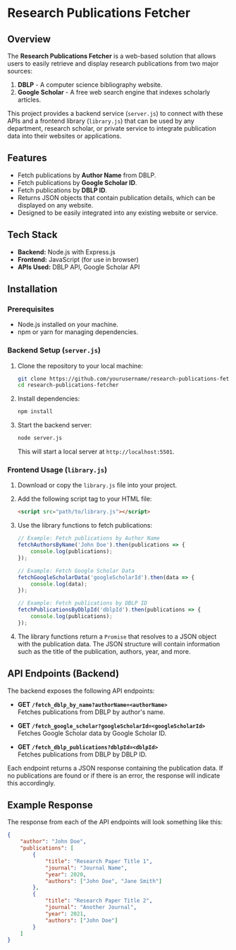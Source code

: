 # Research Publications Fetcher

## Overview
The **Research Publications Fetcher** is a web-based solution that allows users to easily retrieve and display research publications from two major sources:
1. **DBLP** - A computer science bibliography website.
2. **Google Scholar** - A free web search engine that indexes scholarly articles.

This project provides a backend service (`server.js`) to connect with these APIs and a frontend library (`library.js`) that can be used by any department, research scholar, or private service to integrate publication data into their websites or applications.

## Features
- Fetch publications by **Author Name** from DBLP.
- Fetch publications by **Google Scholar ID**.
- Fetch publications by **DBLP ID**.
- Returns JSON objects that contain publication details, which can be displayed on any website.
- Designed to be easily integrated into any existing website or service.

## Tech Stack
- **Backend:** Node.js with Express.js
- **Frontend:** JavaScript (for use in browser)
- **APIs Used:** DBLP API, Google Scholar API

## Installation

### Prerequisites
- Node.js installed on your machine.
- npm or yarn for managing dependencies.

### Backend Setup (`server.js`)

1. Clone the repository to your local machine:
    ```bash
    git clone https://github.com/yourusername/research-publications-fetcher.git
    cd research-publications-fetcher
    ```

2. Install dependencies:
    ```bash
    npm install
    ```

3. Start the backend server:
    ```bash
    node server.js
    ```

   This will start a local server at `http://localhost:5501`.

### Frontend Usage (`library.js`)

1. Download or copy the `library.js` file into your project.

2. Add the following script tag to your HTML file:
    ```html
    <script src="path/to/library.js"></script>
    ```

3. Use the library functions to fetch publications:

    ```javascript
    // Example: Fetch publications by Author Name
    fetchAuthorsByName('John Doe').then(publications => {
        console.log(publications);
    });

    // Example: Fetch Google Scholar Data
    fetchGoogleScholarData('googleScholarId').then(data => {
        console.log(data);
    });

    // Example: Fetch publications by DBLP ID
    fetchPublicationsByDblpId('dblpId').then(publications => {
        console.log(publications);
    });
    ```

4. The library functions return a `Promise` that resolves to a JSON object with the publication data. The JSON structure will contain information such as the title of the publication, authors, year, and more.

## API Endpoints (Backend)

The backend exposes the following API endpoints:

- **GET `/fetch_dblp_by_name?authorName=<authorName>`**  
  Fetches publications from DBLP by author's name.

- **GET `/fetch_google_scholar?googleScholarId=<googleScholarId>`**  
  Fetches Google Scholar data by Google Scholar ID.

- **GET `/fetch_dblp_publications?dblpId=<dblpId>`**  
  Fetches publications from DBLP by DBLP ID.

Each endpoint returns a JSON response containing the publication data. If no publications are found or if there is an error, the response will indicate this accordingly.

## Example Response

The response from each of the API endpoints will look something like this:

```json
{
    "author": "John Doe",
    "publications": [
        {
            "title": "Research Paper Title 1",
            "journal": "Journal Name",
            "year": 2020,
            "authors": ["John Doe", "Jane Smith"]
        },
        {
            "title": "Research Paper Title 2",
            "journal": "Another Journal",
            "year": 2021,
            "authors": ["John Doe"]
        }
    ]
}
